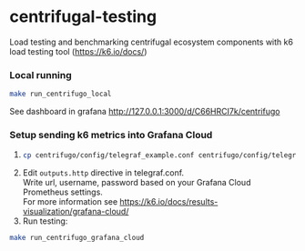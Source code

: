 # centrifugal-testing
Load testing and benchmarking centrifugal ecosystem components with k6 load testing tool (https://k6.io/docs/)

### Local running
```bash
make run_centrifugo_local
```

See dashboard in grafana http://127.0.0.1:3000/d/C66HRCI7k/centrifugo

### Setup sending k6 metrics into Grafana Cloud
1) ```bash
   cp centrifugo/config/telegraf_example.conf centrifugo/config/telegraf.conf
   ```
2) Edit `outputs.http` directive in telegraf.conf.   
Write url, username, password based on your Grafana Cloud Prometheus settings.  
For more information see https://k6.io/docs/results-visualization/grafana-cloud/
3) Run testing:
```bash
make run_centrifugo_grafana_cloud
```